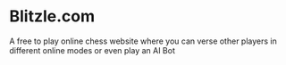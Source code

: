 # Blitzle.com
A free to play online chess website where you can verse other players in different online modes or even play an AI Bot
